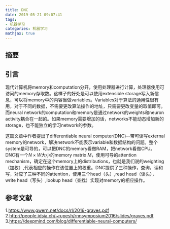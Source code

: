 ```yaml
---
title: DNC
date: 2019-05-21 09:07:41
tags:
- 机器学习
categories: 机器学习
mathjax: true
---
```


## 摘要
## 引言
现代计算机将memory和computation分开，使用处理器进行计算，处理器使用可访问的memory存取数。这样子的好处是可以使用extensible storage写入新信息，可以将memory中的内容当做variables。Variables对于算法的通用性很有用，对于不同的数据，不需要更改算法操作的地址，只需要更改变量的取值即可。而neural network的computation和memory是通过network的weights和neuron activity耦合在一起的。如果memory需要增加的话，networks不能动态增加新的storage，也不能独立的学习network的参数。

这篇文章中作者提出了differentiable neural computer(DNC)--带可读写external memory的network，解决network不能表示variable和数据结构的问题。整个system是可导的，可以把DNC的memory看做RAM，把network看做CPU。
DNC有一个$N\times W$大小的memory matrix $M$，使用可导的attention mechanism，确定在这个memory上的distributions，也就是我们说的weighting（加权）,代表相应的操作在该位置上的权重。DNC提供了三种操作，查询，读和写，对应了三种不同的attention，使用三个head（头）,read head（读头），write head（写头）,lookup head（查找）实现对memory的相应操作。

## 参考文献
1.https://www.gwern.net/docs/rl/2016-graves.pdf
2.http://people.idsia.ch/~rupesh/rnnsymposium2016/slides/graves.pdf
3.https://deepmind.com/blog/differentiable-neural-computers/
